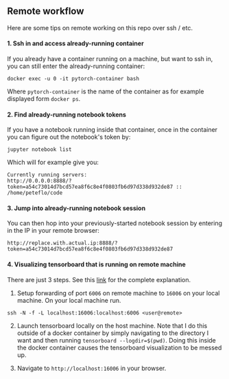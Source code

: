 ## Remote workflow

Here are some tips on remote working on this repo over ssh / etc.

#### 1. Ssh in and access already-running container

If you already have a container running on a machine, but want to ssh in, you can still enter the already-running container:

```
docker exec -u 0 -it pytorch-container bash
```

Where `pytorch-container` is the name of the container as for example displayed form `docker ps`.

#### 2. Find already-running notebook tokens

If you have a notebook running inside that container, once in the container you can figure out the notebook's token by:

```
jupyter notebook list
```

Which will for example give you:

```
Currently running servers:
http://0.0.0.0:8888/?token=a54c73014d7bcd57ea8f6c8e4f0803fb6d97d338d932de87 :: /home/peteflo/code
```

#### 3. Jump into already-running notebook session

You can then hop into your previously-started notebook session by entering in the IP in your remote browser:

```
http://replace.with.actual.ip:8888/?token=a54c73014d7bcd57ea8f6c8e4f0803fb6d97d338d932de87
```

#### 4. Visualizing tensorboard that is running on remote machine

There are just 3 steps. See this [link](https://stackoverflow.com/questions/37987839/how-can-i-run-tensorboard-on-a-remote-server/40413202?utm_medium=organic&utm_source=google_rich_qa&utm_campaign=google_rich_qa) for the complete explanation.

1. Setup forwarding of port `6006` on remote machine to `16006` on your local machine. On your local machine run.

```
ssh -N -f -L localhost:16006:localhost:6006 <user@remote>
```

2. Launch tensorboard locally on the host machine. Note that I do this outside of a docker container by simply navigating to the directory I want and then running `tensorboard --logdir=$(pwd)`. Doing this inside the docker container causes the tensorboard visualization to be messed up.

3. Navigate to `http://localhost:16006` in your browser.
